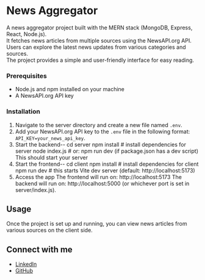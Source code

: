 # News Aggregator

A news aggregator project built with the MERN stack (MongoDB, Express, React, Node.js).  
It fetches news articles from multiple sources using the NewsAPI.org API.  
Users can explore the latest news updates from various categories and sources.  
The project provides a simple and user-friendly interface for easy reading.

### Prerequisites

- Node.js and npm installed on your machine
- A NewsAPI.org API key

### Installation

1. Navigate to the server directory and create a new file named `.env`.
2. Add your NewsAPI.org API key to the `.env` file in the following format: `API_KEY=your_news_api_key`.
3. Start the backend--
cd server
npm install   # install dependencies for server
node index.js # or: npm run dev (if package.json has a dev script)
This should start your server
4. Start the frontend--
cd client
npm install   # install dependencies for client
npm run dev   # this starts Vite dev server (default: http://localhost:5173)
5. Access the app
The frontend will run on: http://localhost:5173
The backend will run on: http://localhost:5000 (or whichever port is set in server/index.js).

## Usage

Once the project is set up and running, you can view news articles from various sources on the client side.

## Connect with me

- [LinkedIn](https://www.linkedin.com/in/nasreenshaik21/)
- [GitHub](https://github.com/ShaikScripts/)

